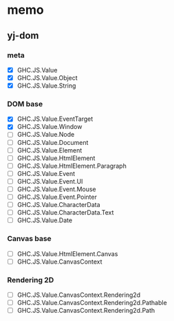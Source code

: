 memo
====

yj-dom
------

### meta

* [x] GHC.JS.Value
* [x] GHC.JS.Value.Object
* [x] GHC.JS.Value.String

### DOM base

* [x] GHC.JS.Value.EventTarget
* [x] GHC.JS.Value.Window
* [ ] GHC.JS.Value.Node
* [ ] GHC.JS.Value.Document
* [ ] GHC.JS.Value.Element
* [ ] GHC.JS.Value.HtmlElement
* [ ] GHC.JS.Value.HtmlElement.Paragraph
* [ ] GHC.JS.Value.Event
* [ ] GHC.JS.Value.Event.UI
* [ ] GHC.JS.Value.Event.Mouse
* [ ] GHC.JS.Value.Event.Pointer
* [ ] GHC.JS.Value.CharacterData
* [ ] GHC.JS.Value.CharacterData.Text
* [ ] GHC.JS.Value.Date

### Canvas base

* [ ] GHC.JS.Value.HtmlElement.Canvas
* [ ] GHC.JS.Value.CanvasContext

### Rendering 2D

* [ ] GHC.JS.Value.CanvasContext.Rendering2d
* [ ] GHC.JS.Value.CanvasContext.Rendering2d.Pathable
* [ ] GHC.JS.Value.CanvasContext.Rendering2d.Path
